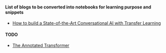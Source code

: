 #### List of blogs to be converted into notebooks for learning purpose and snippets
- [How to build a State-of-the-Art Conversational AI with Transfer Learning](https://medium.com/huggingface/how-to-build-a-state-of-the-art-conversational-ai-with-transfer-learning-2d818ac26313)

#### TODO
- [The Annotated Transformer](https://nlp.seas.harvard.edu/2018/04/03/attention.html)
